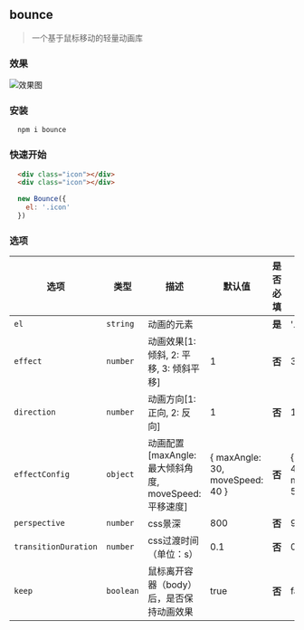 ## bounce

> 一个基于鼠标移动的轻量动画库

### 效果

![效果图](https://github.com/shinn-lancelot/bounce/blob/master/example/effect.gif?raw=true)

### 安装

```bash
  npm i bounce
```

### 快速开始

```html
  <div class="icon"></div>
  <div class="icon"></div>
```

```js
  new Bounce({
    el: '.icon'
  })
```

### 选项

| 选项 | 类型 | 描述 | 默认值 | 是否必填 | 例子 |
| --- | --- | -- | --- | --- | --- |
| `el` | `string` | 动画的元素 |  | **是** | '.tag'、'#icon' |
| `effect` | `number` | 动画效果[1: 倾斜, 2: 平移, 3: 倾斜平移] | 1 | **否** | 3 |
| `direction` | `number` | 动画方向[1: 正向, 2: 反向] | 1 | **否** | 1 |
| `effectConfig` | `object` | 动画配置[maxAngle: 最大倾斜角度, moveSpeed: 平移速度] | { maxAngle: 30, moveSpeed: 40 } | **否** | { maxAngle: 40, moveSpeed: 50 } |
| `perspective` | `number` | css景深 | 800 | **否** | 900 |
| `transitionDuration` | `number` | css过渡时间（单位：s） | 0.1 | **否** | 0.2 |
| `keep` | `boolean` | 鼠标离开容器（body）后，是否保持动画效果 | true | **否** | false |